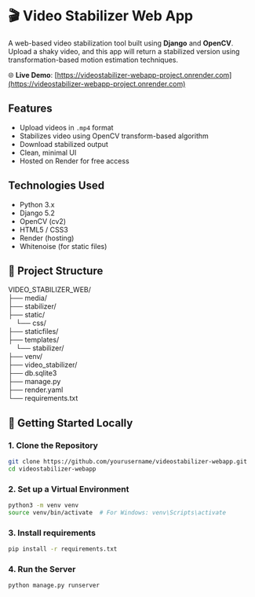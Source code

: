 # 🎬 Video Stabilizer Web App

A web-based video stabilization tool built using **Django** and **OpenCV**. Upload a shaky video, and this app will return a stabilized version using transformation-based motion estimation techniques.

🌐 **Live Demo**: [https://videostabilizer-webapp-project.onrender.com](https://videostabilizer-webapp-project.onrender.com)


## Features

- Upload videos in `.mp4` format  
- Stabilizes video using OpenCV transform-based algorithm  
- Download stabilized output  
- Clean, minimal UI  
- Hosted on Render for free access



## Technologies Used

- Python 3.x  
- Django 5.2  
- OpenCV (cv2)  
- HTML5 / CSS3  
- Render (hosting)  
- Whitenoise (for static files)



## 📁 Project Structure

VIDEO_STABILIZER_WEB/<br>
├── media/<br>
├── stabilizer/<br>
├── static/<br>
&nbsp;&nbsp;&nbsp;&nbsp;└── css/<br>
├── staticfiles/<br>
├── templates/<br>
&nbsp;&nbsp;&nbsp;&nbsp;└── stabilizer/<br>
├── venv/<br>
├── video_stabilizer/<br>
├── db.sqlite3<br>
├── manage.py<br>
├── render.yaml<br>
└── requirements.txt<br>


## 🚀 Getting Started Locally

### 1. Clone the Repository

```bash
git clone https://github.com/yourusername/videostabilizer-webapp.git
cd videostabilizer-webapp
```
### 2. Set up a Virtual Environment
```bash
python3 -m venv venv
source venv/bin/activate  # For Windows: venv\Scripts\activate
```

### 3. Install requirements
```bash
pip install -r requirements.txt
```

### 4. Run the Server
```bash
python manage.py runserver
```








